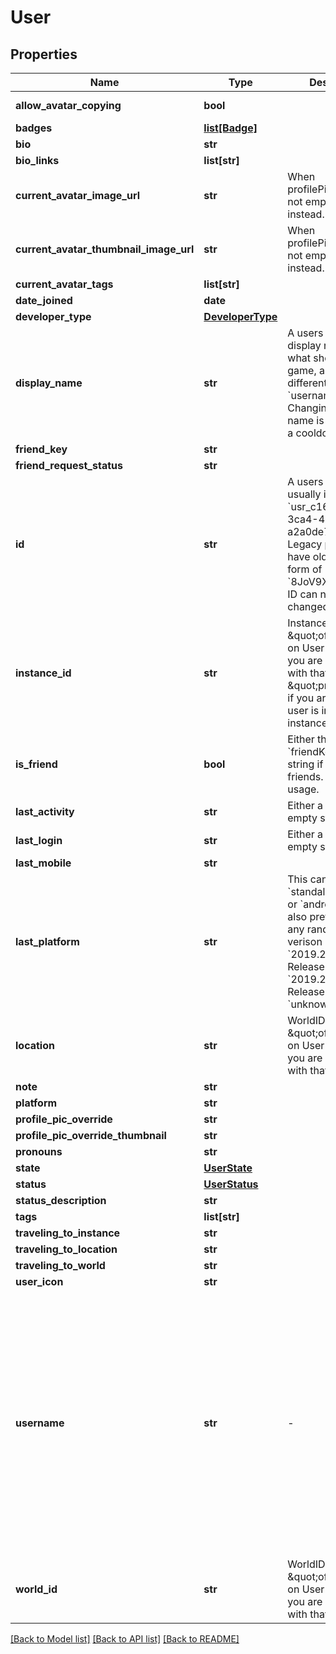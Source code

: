 # User


## Properties
Name | Type | Description | Notes
------------ | ------------- | ------------- | -------------
**allow_avatar_copying** | **bool** |  | [default to True]
**badges** | [**list[Badge]**](Badge.md) |   | [optional] 
**bio** | **str** |  | 
**bio_links** | **list[str]** |  | 
**current_avatar_image_url** | **str** | When profilePicOverride is not empty, use it instead. | 
**current_avatar_thumbnail_image_url** | **str** | When profilePicOverride is not empty, use it instead. | 
**current_avatar_tags** | **list[str]** |  | 
**date_joined** | **date** |  | 
**developer_type** | [**DeveloperType**](DeveloperType.md) |  | 
**display_name** | **str** | A users visual display name. This is what shows up in-game, and can different from their &#x60;username&#x60;. Changing display name is restricted to a cooldown period. | 
**friend_key** | **str** |  | 
**friend_request_status** | **str** |  | [optional] 
**id** | **str** | A users unique ID, usually in the form of &#x60;usr_c1644b5b-3ca4-45b4-97c6-a2a0de70d469&#x60;. Legacy players can have old IDs in the form of &#x60;8JoV9XEdpo&#x60;. The ID can never be changed. | 
**instance_id** | **str** | InstanceID can be \&quot;offline\&quot; on User profiles if you are not friends with that user and \&quot;private\&quot; if you are friends and user is in private instance. | [optional] 
**is_friend** | **bool** | Either their &#x60;friendKey&#x60;, or empty string if you are not friends. Unknown usage. | 
**last_activity** | **str** | Either a date-time or empty string. | 
**last_login** | **str** | Either a date-time or empty string. | 
**last_mobile** | **str** |  | [optional] 
**last_platform** | **str** | This can be &#x60;standalonewindows&#x60; or &#x60;android&#x60;, but can also pretty much be any random Unity verison such as &#x60;2019.2.4-801-Release&#x60; or &#x60;2019.2.2-772-Release&#x60; or even &#x60;unknownplatform&#x60;. | 
**location** | **str** | WorldID be \&quot;offline\&quot; on User profiles if you are not friends with that user. | [optional] 
**note** | **str** |  | [optional] 
**platform** | **str** |  | [optional] 
**profile_pic_override** | **str** |  | 
**profile_pic_override_thumbnail** | **str** |  | 
**pronouns** | **str** |  | 
**state** | [**UserState**](UserState.md) |  | 
**status** | [**UserStatus**](UserStatus.md) |  | 
**status_description** | **str** |  | 
**tags** | **list[str]** |   | 
**traveling_to_instance** | **str** |  | [optional] 
**traveling_to_location** | **str** |  | [optional] 
**traveling_to_world** | **str** |  | [optional] 
**user_icon** | **str** |  | 
**username** | **str** | -| A users unique name, used during login. This is different from &#x60;displayName&#x60; which is what shows up in-game. A users &#x60;username&#x60; can never be changed.&#39; **DEPRECATED:** VRChat API no longer return usernames of other users. [See issue by Tupper for more information](https://github.com/pypy-vrc/VRCX/issues/429). | [optional] 
**world_id** | **str** | WorldID be \&quot;offline\&quot; on User profiles if you are not friends with that user. | [optional] 

[[Back to Model list]](../README.md#documentation-for-models) [[Back to API list]](../README.md#documentation-for-api-endpoints) [[Back to README]](../README.md)


